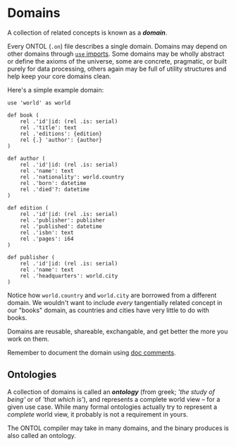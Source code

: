 # Domains

A collection of related concepts is known as a ***domain***.

Every ONTOL (`.on`) file describes a single domain. Domains may depend on other domains through [`use` imports](use.md). Some domains may be wholly abstract or define the axioms of the universe, some are concrete, pragmatic, or built purely for data processing, others again may be full of utility structures and help keep your core domains clean.

Here's a simple example domain:

```ontol
use 'world' as world

def book (
    rel .'id'|id: (rel .is: serial)
    rel .'title': text
    rel .'editions': {edition}
    rel {.} 'author': {author}
)

def author (
    rel .'id'|id: (rel .is: serial)
    rel .'name': text
    rel .'nationality': world.country
    rel .'born': datetime
    rel .'died'?: datetime
)

def edition (
    rel .'id'|id: (rel .is: serial)
    rel .'publisher': publisher
    rel .'published': datetime
    rel .'isbn': text
    rel .'pages': i64
)

def publisher (
    rel .'id'|id: (rel .is: serial)
    rel .'name': text
    rel .'headquarters': world.city
)
```

Notice how `world.country` and `world.city` are borrowed from a different domain. We wouldn't want to include _every_ tangentially related concept in our "books" domain, as countries and cities have very little to do with books.

Domains are reusable, shareable, exchangable, and get better the more you work on them.

Remember to document the domain using [doc comments](comments.md#doc-comments).


## Ontologies

A collection of domains is called an ***ontology*** (from greek; _'the study of being'_ or of _'that which is'_), and represents a complete world view – for a given use case. While many formal ontologies actually try to represent a _complete_ world view, it probably is not a requirement in yours.

The ONTOL compiler may take in many domains, and the binary produces is also called an ontology.
